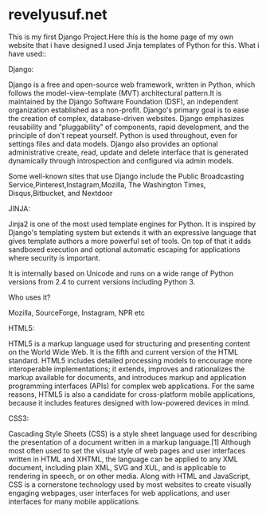 # revelyusuf.net
This is my first Django Project.Here this is   the home page of my own website that i have designed.I used Jinja templates of Python
for this.
What i have used::

Django:

Django is a free and open-source web framework, written in Python, which follows the model-view-template (MVT) architectural pattern.It is maintained by the Django Software Foundation (DSF), an independent organization established as a  non-profit.
Django's primary goal is to ease the creation of complex, database-driven websites. Django emphasizes reusability and "pluggability" of components, rapid development, and the principle of don't repeat yourself. Python is used throughout, even for settings files and data models. Django also provides an optional administrative create, read, update and delete interface that is generated dynamically through introspection and configured via admin models.

Some well-known sites that use Django include the Public Broadcasting Service,Pinterest,Instagram,Mozilla, The Washington Times, Disqus,Bitbucket, and Nextdoor


JINJA:

Jinja2 is one of the most used template engines for Python. It is inspired by Django's templating system but extends it with an expressive language that gives template authors a more powerful set of tools. On top of that it adds sandboxed execution and optional automatic escaping for applications where security is important.

It is internally based on Unicode and runs on a wide range of Python versions from 2.4 to current versions including Python 3.

Who uses it?

Mozilla,
SourceForge,
Instagram,
NPR etc

HTML5:

HTML5  is a markup language used for structuring and presenting content on the World Wide Web. 
It is the fifth and current version of the HTML standard.
HTML5 includes detailed processing models to encourage more interoperable implementations; it extends, 
improves and rationalizes the markup available for documents, and introduces markup and application programming interfaces (APIs) 
for complex web applications. For the same reasons, HTML5 is also a candidate for cross-platform mobile applications, 
because it includes features designed with low-powered devices in mind.

CSS3:

Cascading Style Sheets (CSS) is a style sheet language used for describing the presentation of a document written in a 
markup language.[1] Although most often used to set the visual style of web pages and user interfaces written in HTML
and XHTML, the language can be applied to any XML document, including plain XML, SVG and XUL, and is applicable to rendering 
in speech, or on other media. Along with HTML and JavaScript, CSS is a cornerstone technology used by most websites to create 
visually engaging webpages, user interfaces for web applications, and user interfaces for many mobile applications.
